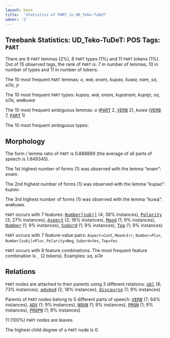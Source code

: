 ```yaml
---
layout: base
title:  'Statistics of PART in UD_Teko-TuDeT'
udver: '2'
---
```


## Treebank Statistics: UD_Teko-TuDeT: POS Tags: `PART`

There are 9 `PART` lemmas (2%), 8 `PART` types (1%) and 11 `PART` tokens (1%).
Out of 15 observed tags, the rank of `PART` is: 7 in number of lemmas, 10 in number of types and 11 in number of tokens.

The 10 most frequent `PART` lemmas: <em>o, waɨ, enam, kupao, kuwa, nam, sa, siʔe, ɲ</em>

The 10 most frequent `PART` types:  <em>kupao, waɨ, enam, kupanam, kupaɲ, sa, siʔe, waɨkuwa</em>

The 10 most frequent ambiguous lemmas: <em>o</em> (<tt><a href="eme_tudet-pos-PART.html">PART</a></tt> 2, <tt><a href="eme_tudet-pos-VERB.html">VERB</a></tt> 2), <em>kuwa</em> (<tt><a href="eme_tudet-pos-VERB.html">VERB</a></tt> 7, <tt><a href="eme_tudet-pos-PART.html">PART</a></tt> 1)

The 10 most frequent ambiguous types:  



## Morphology

The form / lemma ratio of `PART` is 0.888889 (the average of all parts of speech is 1.849345).

The 1st highest number of forms (1) was observed with the lemma “enam”: <em>enam</em>.

The 2nd highest number of forms (1) was observed with the lemma “kupao”: <em>kupao</em>.

The 3rd highest number of forms (1) was observed with the lemma “kuwa”: <em>waɨkuwa</em>.

`PART` occurs with 7 features: <tt><a href="eme_tudet-feat-Number-subj.html">Number[subj]</a></tt> (4; 36% instances), <tt><a href="eme_tudet-feat-Polarity.html">Polarity</a></tt> (3; 27% instances), <tt><a href="eme_tudet-feat-Aspect.html">Aspect</a></tt> (2; 18% instances), <tt><a href="eme_tudet-feat-Mood.html">Mood</a></tt> (1; 9% instances), <tt><a href="eme_tudet-feat-Number.html">Number</a></tt> (1; 9% instances), <tt><a href="eme_tudet-feat-Subord.html">Subord</a></tt> (1; 9% instances), <tt><a href="eme_tudet-feat-Top.html">Top</a></tt> (1; 9% instances)

`PART` occurs with 7 feature-value pairs: `Aspect=Cont`, `Mood=Irr`, `Number=Plur`, `Number[subj]=Plur`, `Polarity=Neg`, `Subord=Yes`, `Top=Yes`

`PART` occurs with 8 feature combinations.
The most frequent feature combination is `_` (2 tokens).
Examples: <em>sa, siʔe</em>


## Relations

`PART` nodes are attached to their parents using 3 different relations: <tt><a href="eme_tudet-dep-obl.html">obl</a></tt> (8; 73% instances), <tt><a href="eme_tudet-dep-advmod.html">advmod</a></tt> (2; 18% instances), <tt><a href="eme_tudet-dep-discourse.html">discourse</a></tt> (1; 9% instances)

Parents of `PART` nodes belong to 5 different parts of speech: <tt><a href="eme_tudet-pos-VERB.html">VERB</a></tt> (7; 64% instances), <tt><a href="eme_tudet-pos-ADV.html">ADV</a></tt> (1; 9% instances), <tt><a href="eme_tudet-pos-NOUN.html">NOUN</a></tt> (1; 9% instances), <tt><a href="eme_tudet-pos-PRON.html">PRON</a></tt> (1; 9% instances), <tt><a href="eme_tudet-pos-PROPN.html">PROPN</a></tt> (1; 9% instances)

11 (100%) `PART` nodes are leaves.

The highest child degree of a `PART` node is 0.

